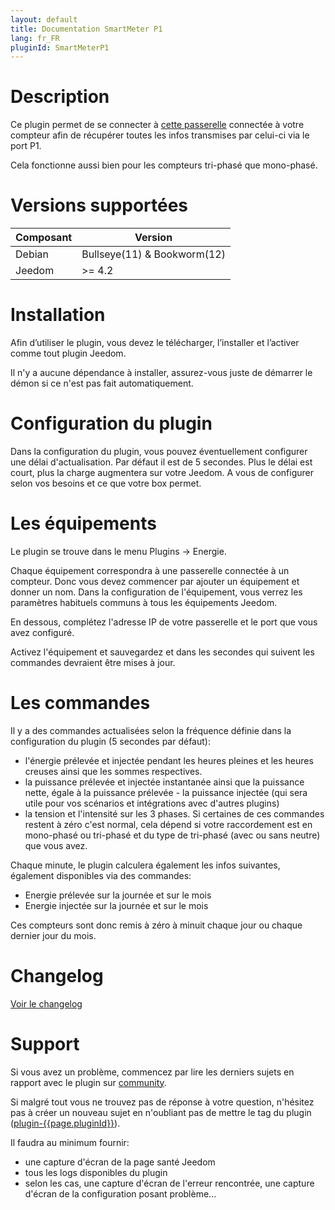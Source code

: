 ```yaml
---
layout: default
title: Documentation SmartMeter P1
lang: fr_FR
pluginId: SmartMeterP1
---
```


# Description

Ce plugin permet de se connecter à [cette passerelle](https://www.domohab.be/categorie-produit/passerelle/) connectée à votre compteur afin de récupérer toutes les infos transmises par celui-ci via le port P1.

Cela fonctionne aussi bien pour les compteurs tri-phasé que mono-phasé.

# Versions supportées

| Composant | Version                     |
|-----------|-----------------------------|
| Debian    | Bullseye(11) & Bookworm(12) |
| Jeedom    | >= 4.2                      |

# Installation

Afin d’utiliser le plugin, vous devez le télécharger, l’installer et l’activer comme tout plugin Jeedom.

Il n'y a aucune dépendance à installer, assurez-vous juste de démarrer le démon si ce n'est pas fait automatiquement.

# Configuration du plugin

Dans la configuration du plugin, vous pouvez éventuellement configurer une délai d'actualisation. Par défaut il est de 5 secondes.
Plus le délai est court, plus la charge augmentera sur votre Jeedom. A vous de configurer selon vos besoins et ce que votre box permet.

# Les équipements

Le plugin se trouve dans le menu Plugins → Energie.

Chaque équipement correspondra à une passerelle connectée à un compteur. Donc vous devez commencer par ajouter un équipement et donner un nom.
Dans la configuration de l'équipement, vous verrez les paramètres habituels communs à tous les équipements Jeedom.

En dessous, complétez l'adresse IP de votre passerelle et le port que vous avez configuré.

Activez l'équipement et sauvegardez et dans les secondes qui suivent les commandes devraient être mises à jour.

# Les commandes

Il y a des commandes actualisées selon la fréquence définie dans la configuration du plugin (5 secondes par défaut):

- l'énergie prélevée et injectée pendant les heures pleines et les heures creuses ainsi que les sommes respectives.
- la puissance prélevée et injectée instantanée ainsi que la puissance nette, égale à la puissance prélevée - la puissance injectée (qui sera utile pour vos scénarios et intégrations avec d'autres plugins)
- la tension et l'intensité sur les 3 phases. Si certaines de ces commandes restent à zéro c'est normal, cela dépend si votre raccordement est en mono-phasé ou tri-phasé et du type de tri-phasé (avec ou sans neutre) que vous avez.

Chaque minute, le plugin calculera également les infos suivantes, également disponibles via des commandes:

- Energie prélevée sur la journée et sur le mois
- Energie injectée sur la journée et sur le mois

Ces compteurs sont donc remis à zéro à minuit chaque jour ou chaque dernier jour du mois.

# Changelog

[Voir le changelog](./changelog)

# Support

Si vous avez un problème, commencez par lire les derniers sujets en rapport avec le plugin sur [community]({{site.forum}}/tag/plugin-{{page.pluginId}}).

Si malgré tout vous ne trouvez pas de réponse à votre question, n'hésitez pas à créer un nouveau sujet en n'oubliant pas de mettre le tag du plugin ([plugin-{{page.pluginId}}]({{site.forum}}/tag/plugin-{{page.pluginId}})).

Il faudra au minimum fournir:

- une capture d'écran de la page santé Jeedom
- tous les logs disponibles du plugin
- selon les cas, une capture d'écran de l'erreur rencontrée, une capture d'écran de la configuration posant problème...
